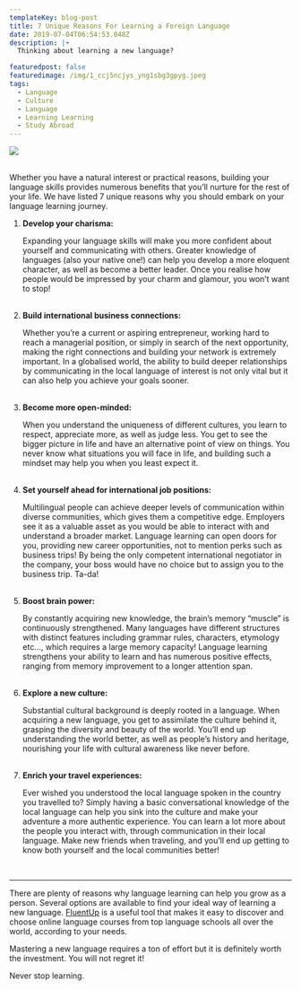 ```yaml
---
templateKey: blog-post
title: 7 Unique Reasons For Learning a Foreign Language
date: 2019-07-04T06:54:53.048Z
description: |+
  Thinking about learning a new language?

featuredpost: false
featuredimage: /img/1_ccj5ncjys_yng1sbg3gpyg.jpeg
tags:
  - Language
  - Culture
  - Language
  - Learning Learning
  - Study Abroad
---
```

![](/img/1_ccj5ncjys_yng1sbg3gpyg.jpeg)

<br>Whether you have a natural interest or practical reasons, building your language skills provides numerous benefits that you’ll nurture for the rest of your life. We have listed 7 unique reasons why you should embark on your language learning journey.

1. **Develop your charisma:**<p>Expanding your language skills will make you more confident about yourself and communicating with others. Greater knowledge of languages (also your native one!) can help you develop a more eloquent character, as well as become a better leader. Once you realise how people would be impressed by your charm and glamour, you won’t want to stop!</p><br>
2. **Build international business connections:**<p>Whether you’re a current or aspiring entrepreneur, working hard to reach a managerial position, or simply in search of the next opportunity, making the right connections and building your network is extremely important. In a globalised world, the ability to build deeper relationships by communicating in the local language of interest is not only vital but it can also help you achieve your goals sooner.</p><br>
3. **Become more open-minded:**<p>When you understand the uniqueness of different cultures, you learn to respect, appreciate more, as well as judge less. You get to see the bigger picture in life and have an alternative point of view on things. You never know what situations you will face in life, and building such a mindset may help you when you least expect it.</p><br>
4. **Set yourself ahead for international job positions:**<p>Multilingual people can achieve deeper levels of communication within diverse communities, which gives them a competitive edge. Employers see it as a valuable asset as you would be able to interact with and understand a broader market. Language learning can open doors for you, providing new career opportunities, not to mention perks such as business trips! By being the only competent international negotiator in the company, your boss would have no choice but to assign you to the business trip. Ta-da!</p><br>
5. **Boost brain power:**<p>By constantly acquiring new knowledge, the brain’s memory “muscle” is continuously strengthened. Many languages have different structures with distinct features including grammar rules, characters, etymology etc…, which requires a large memory capacity! Language learning strengthens your ability to learn and has numerous positive effects, ranging from memory improvement to a longer attention span.</p><br>
6. **Explore a new culture:**<p>Substantial cultural background is deeply rooted in a language. When acquiring a new language, you get to assimilate the culture behind it, grasping the diversity and beauty of the world. You’ll end up understanding the world better, as well as people’s history and heritage, nourishing your life with cultural awareness like never before.</p><br>
7. **Enrich your travel experiences:**<p>Ever wished you understood the local language spoken in the country you travelled to? Simply having a basic conversational knowledge of the local language can help you sink into the culture and make your adventure a more authentic experience. You can learn a lot more about the people you interact with, through communication in their local language. Make new friends when traveling, and you’ll end up getting to know both yourself and the local communities better!</p><br>

<hr>

There are plenty of reasons why language learning can help you grow as a person. Several options are available to find your ideal way of learning a new language. [FluentUp](https://fluentup.com/) is a useful tool that makes it easy to discover and choose online language courses from top language schools all over the world, according to your needs.



Mastering a new language requires a ton of effort but it is definitely worth the investment. You will not regret it!



Never stop learning.
